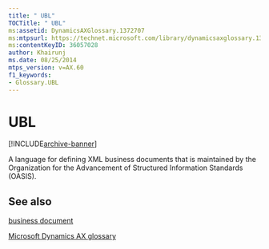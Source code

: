 ```yaml
---
title: " UBL"
TOCTitle: " UBL"
ms:assetid: DynamicsAXGlossary.1372707
ms:mtpsurl: https://technet.microsoft.com/library/dynamicsaxglossary.1372707(v=AX.60)
ms:contentKeyID: 36057028
author: Khairunj
ms.date: 08/25/2014
mtps_version: v=AX.60
f1_keywords:
- Glossary.UBL
---
```


# UBL


[!INCLUDE[archive-banner](includes/archive-banner.md)]

A language for defining XML business documents that is maintained by the Organization for the Advancement of Structured Information Standards (OASIS).

## See also

[business document](business-document.md)

[Microsoft Dynamics AX glossary](glossary/microsoft-dynamics-ax-glossary.md)

  


